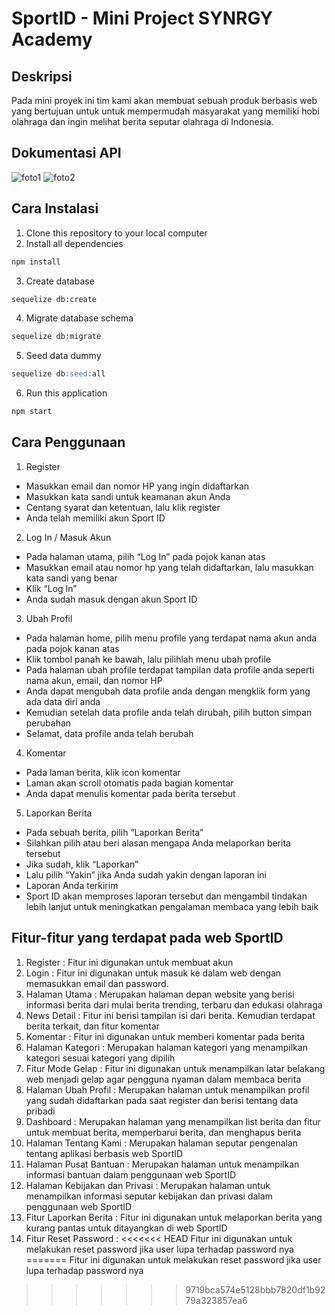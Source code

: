 # SportID - Mini Project SYNRGY Academy
## Deskripsi
Pada mini proyek ini tim kami akan membuat sebuah produk berbasis web yang bertujuan untuk untuk mempermudah masyarakat yang memiliki hobi olahraga dan ingin melihat berita seputar olahraga di Indonesia.   

## Dokumentasi API
![foto1](https://data.terabox.com/thumbnail/9496b36c1eb30de15c7ec75854559a74?fid=1661265616-250528-999915388200724&time=1642442400&rt=sh&sign=FDTAER-DCb740ccc5511e5e8fedcff06b081203-r2r%2FSdtPP2ncltfNNH6VKFPunYY%3D&expires=8h&chkv=0&chkbd=0&chkpc=&dp-logid=396283651377118943&dp-callid=0&size=c1600_u1600&quality=100&vuk=-&ft=video)
![foto2](https://data.terabox.com/thumbnail/d87680f7b430c1a677ba77e49815142e?fid=1661265616-250528-689339244688748&time=1642442400&rt=sh&sign=FDTAER-DCb740ccc5511e5e8fedcff06b081203-wBmI0zkTuCNLTQpuu4UHCBZUTfU%3D&expires=8h&chkv=0&chkbd=0&chkpc=&dp-logid=396352288814744150&dp-callid=0&size=c1600_u1600&quality=100&vuk=-&ft=video)
## Cara Instalasi
   1. Clone this repository to your local computer
   2. Install all dependencies

   ```markdown
   npm install
   ```

   3. Create database

   ```markdown
   sequelize db:create
   ```

   4. Migrate database schema

   ```markdown
   sequelize db:migrate
   ```

   5. Seed data dummy

   ```markdown
   sequelize db:seed:all
   ```

   6. Run this application

   ```markdown
   npm start
   ```
## Cara Penggunaan 

   1. Register
   -  Masukkan email dan nomor HP yang ingin didaftarkan
   -  Masukkan kata sandi untuk keamanan akun Anda
   -  Centang syarat dan ketentuan, lalu klik register
   -  Anda telah memiliki akun Sport ID
   
   2. Log In / Masuk Akun
            
   -  Pada halaman utama, pilih “Log In” pada pojok kanan atas
   -  Masukkan email atau nomor hp yang telah didaftarkan, lalu masukkan kata sandi yang benar
   -  Klik “Log In”
   -  Anda sudah masuk dengan akun Sport ID
                
   3. Ubah Profil
   -  Pada halaman home, pilih menu profile yang terdapat nama akun anda pada pojok kanan atas
   -  Klik tombol panah ke bawah, lalu pilihlah menu ubah profile
   -  Pada halaman ubah profile terdapat tampilan data profile anda seperti nama akun, email, dan nomor HP
   -  Anda dapat mengubah data profile anda dengan mengklik form yang ada data diri anda
   -  Kemudian setelah data profile anda telah dirubah, pilih button simpan perubahan
   -  Selamat, data profile anda telah berubah
                            
   4. Komentar     
   -  Pada laman berita, klik icon komentar 
   -  Laman akan scroll otomatis pada bagian komentar
   -  Anda dapat menulis komentar pada berita tersebut

   5. Laporkan Berita
   -  Pada sebuah berita, pilih “Laporkan Berita”
   -  Silahkan pilih atau beri alasan mengapa Anda melaporkan berita tersebut
   -  Jika sudah, klik “Laporkan”
   -  Lalu pilih “Yakin” jika Anda sudah yakin dengan laporan ini
   -  Laporan Anda terkirim
   -  Sport ID akan memproses laporan tersebut dan mengambil tindakan lebih lanjut untuk meningkatkan pengalaman membaca yang lebih baik
   
## Fitur-fitur yang terdapat pada web SportID

   1. Register : 
      Fitur ini digunakan untuk membuat akun
   2. Login :
      Fitur ini digunakan untuk masuk ke dalam web dengan memasukkan email dan password.
   3. Halaman Utama :
      Merupakan halaman depan website yang berisi informasi berita dari mulai berita trending, terbaru dan edukasi olahraga
   4. News Detail :
      Fitur ini berisi tampilan isi dari berita. Kemudian terdapat berita terkait, dan fitur komentar
   5. Komentar :
      Fitur ini digunakan untuk memberi komentar pada berita
   6. Halaman Kategori  :
      Merupakan halaman kategori yang menampilkan kategori sesuai kategori yang dipilih
   7. Fitur Mode Gelap  :
      Fitur ini digunakan untuk menampilkan latar belakang web menjadi gelap agar pengguna nyaman dalam membaca berita
   8. Halaman Ubah Profil  :
      Merupakan halaman untuk menampilkan profil yang sudah didaftarkan pada saat register dan berisi tentang data pribadi
   9. Dashboard  :
      Merupakan halaman yang menampilkan list berita dan fitur untuk membuat berita, memperbarui berita, dan menghapus berita
   10. Halaman Tentang Kami  :
       Merupakan halaman seputar pengenalan tentang aplikasi berbasis web SportID
   11. Halaman Pusat Bantuan  :
       Merupakan halaman untuk menampilkan informasi bantuan dalam penggunaan web SportID
   12. Halaman Kebijakan dan Privasi  :
       Merupakan halaman untuk menampilkan informasi seputar kebijakan dan privasi dalam penggunaan web SportID
   13. Fitur Laporkan Berita  :
       Fitur ini digunakan untuk melaporkan berita yang kurang pantas untuk ditayangkan di web SportID
   14. Fitur Reset Password :
<<<<<<< HEAD
       Fitur ini digunakan untuk melakukan reset password jika user lupa terhadap password nya
=======
       Fitur ini digunakan untuk melakukan reset password jika user lupa terhadap password nya
>>>>>>> 9719bca574e5128bbb7820df1b9279a323857ea6

